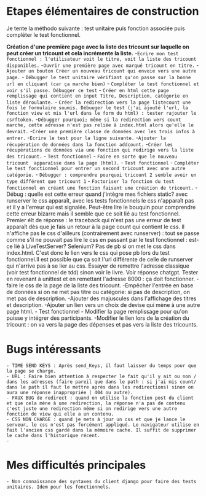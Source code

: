 # Etapes élémentaires de construction

Je tente la méthodo suivante : test unitaire puis fonction associée puis compléter le test fonctionnel.

**Création d'une première page avec la liste des tricount sur laquelle on peut créer un tricount et cela incrémente la liste.**
    -`Ecrire mon test fonctionnel : l'utilisateur voit le titre, voit la liste des tricount disponibles.`
    -`Ouvrir une première page avec marqué tricount en titre.`
    - `Ajouter un bouton Créer un nouveau tricount qui envoie vers une autre page.`
    - `Débugger le test unitaire vérifiant qu'on passe sur la bonne url en cliquant (car ça marche bien)`
    - `Compléter le test fonctionnel et voir s'il passe. Débugger ce test`
    - `Créer en html cette page remplissage qui contient en input Titre, Description, catégorie en liste déroulante.`
    - `Créer la redirection vers la page listecount une fois le formulaire soumis. Débuuger le test (j'ai ajouté l'url, la fonction view et mis l'url dans le form du html) : tester rajouter le csrftoken.`
    -`Débugger pourquoi; même si la redirection vers count marche, cette adresse n'est pas reliée à index.html alors qu'elle le devrait.`
    -`Créer une première classe de données avec les trois infos à entrer.`
    -`Ecrire le test pour la ligne suivante.`
    -`Ajouter la récupération de données dans la fonction addcount.` 
    -`Créer les récupérations de données via une fonction qui redirige vers la liste des tricount.`
    - `Test fonctionnel`
    - `Faire en sorte que le nouveau tricount  apparaîsse dans la page (html).`
    - `Test fonctionnel`
    - `Compléter le test fonctionnel pour entrer un second tricount avec une autre catégorie.`
    - `Débugger : comprendre pourquoi tricount 2 semble avoir un type différent que tricount 1`
    - `Factoriser la fonction du test fonctionnel en créant une fonction faisant une création de tricount.`
    - Débug : quelle est cette erreur quand j'intègre mes fichiers static? avec runserver le css apparaît, avec les tests fonctionnels le css n'apparaît pas et il y a l'erreur qui est signalée. Peut-être lire le bouquin pour comprendre cette erreur bizarre mais il semble que ce soit lié au test fonctionnel. Premier élt de réponse : le traceback qui n'est pas une erreur de test apparaît dès que je fais un retour à la page count qui contient le css. Il n'affiche pas le css d'ailleurs (contrairement avec runserver) : tout se passe comme s'il ne pouvait pas lire le css en passant par le test fonctionnel : est-ce lié à LiveTestServer? Selenium? Pas de pb si on met le css dans index.html. C'est donc le lien vers le css qui pose pb lors du test fonctionnel.Il est possible que ça soit l'url différente de celle de runserver qui n'arrive pas à se lier au css. Essayer de remettre l'adresse classique (voir test fonctionnel de tdd) sinon voir le livre. Voir réponse chatgpt. Tester en revenant à unittest et en remettant l'adresse 8000 : ça doit fonctionner.
    -faire le css de la page de la liste des tricount.
    -Empêcher l'entrée en base de données si on ne met pas titre ou catégorie: si pas de description, on met pas de description.
    -Ajouter des majuscules dans l'affichage des titres et description.
    -Ajouter un lien vers un choix de devise qui mène à une autre page html.
    - Test fonctionnel 
    - Modifier la page remplissage pour qu'on puisse y intégrer des participants.
    -Modifier le lien lors de la création du tricount : on va vers la page des dépenses et pas vers la liste des tricounts.



# Bugs intéressants 
    - TIME SEND KEYS : Après send_Keys, il faut laisser du temps pour que la page se charge.
    - URL : Faire bien attention à respecter le fait qu'il y ait ou non / dans les adresses (faire pareil que dans le path : si j'ai mis count/ dans le path il faut le mettre après dans les redirections) sinon on aura une réponse inappropriée ( 404 ou autre).
    - FAUX BUG de redirect : quand on utilise la fonction post du client et que cela mène à une redirection, la réponse n'a pas de contenu c'est juste une redirection même si on redirige vers une autre fonction de view qui elle a un contenu.
    - CSS NON CHARGE : quand je mets à jour un css et que je lance le serveur, le css n'est pas forcément appliqué. Le navigateur utilise en fait l'ancien css gardé dans la mémoire cache. Il suffit de supprimer le cache dans l'historique récent.
    - 



# Mes difficultés principales
    - Non connaissance des syntaxes du client django pour faire des tests unitaires. Idem pour les fonctionnels.